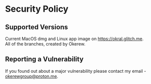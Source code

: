 # Security Policy

## Supported Versions

Current MacOS dmg and Linux app image on https://okral.glitch.me.
<br>
All of the branches, created by Okerew.
## Reporting a Vulnerability

If you found out about a major vulnerability please contact my email - okerewgroup@proton.me.
